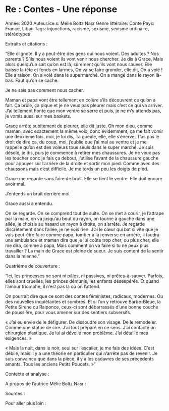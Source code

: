 # Re : Contes - Une réponse

Année: 2020
Auteur.ice.s: Mélie Boltz Nasr
Genre littéraire: Conte
Pays: France, Liban
Tags: injonctions, racisme, sexisme, sexisme ordinaire, stéréotypes

Extraits et citations : 

“Elle clignote. Il y a peut-être des gens qui nous voient. Des adultes ? Nos parents ? S’ils nous voient ils vont venir nous chercher. Je dis à Grace, Mais alors quelqu’un sait qu’on est là, sûrement qu’ils vont nous sauver. Elle baisse la tête et fonds en larmes, On va se faire gronder, elle dit, On a volé ! Elle a raison. On a volé dans le supermarché. On a mangé dans le rayon là-bas. Faut qu’on se cache.

Je ne sais pas comment nous cacher.

Maman et papa vont être tellement en colère s’ils découvrent ce qu’on a fait. Ça brûle, ça pique et je ne veux pas pleurer mais c’est ce qui va arriver. J’ai tellement honte que mon ventre se serre et puis, je ne m’y attends pas, je vomis aussi sur mes baskets.

Grace arrête subitement de pleurer, elle dit juste, Oh mon dieu, comme maman, avec exactement la même voix, donc évidemment, ça me fait vomir une deuxième fois, moi, je lui dis, Ta gueule, elle, elle s’énerve, T’as pas le droit de dire ça, du coup, moi, j’oublie que j’ai mal au ventre et je me rappelle qu’on est des voleurs tous seuls dans le super marché. Je suis désolé, je dis, puis je commence à retirer mes chaussures. Je ne veux pas les toucher donc je fais ça debout, j’utilise l’avant de la chaussure gauche pour appuyer sur l’arrière de la droite et sortir mon pied. Comme avec des chaussons mais c’est difficile. Je me tords un peu les doigts de pied.

Grace me regarde sans faire de bruit. Elle se tient le ventre. Elle doit encore avoir mal.

J’entends un bruit derrière moi.

Grace aussi a entendu.

On se regarde. On se comprend tout de suite. On se met à courir, je l’attrape par la main, on va jusqu’au bout du rayon, on tourne à gauche dans une allée, je choisis au hasard un rayon à droite, on s’arrête. Je regarde discrètement dans l’allée, je ne vois rien. J’ai le cœur qui bat si vite que je vais peut-être faire comme papa, tomber à la renverse en arrière, il faudra une ambulance et maman dira que je lui coûte trop cher, ou plus cher, elle me dira, comme à papa, Mais comment on va faire si tu ne peux plus travailler ? La main de Grace est pleine de sueur. Je suis content de la sentir dans la mienne.”

Quatrième de couverture : 

“Ici, les princesses ne sont ni pâles, ni passives, ni prêtes-à-sauver. Parfois, elles sont cruelles, les princes démunis, les enfants désespérés. Et quand l’amour triomphe, il n’est pas là où on l’attend.

On pourrait dire que ce sont des contes féministes, radicaux, modernes. Ou des nouvelles inquiétantes et sombres. Et si l’on y retrouve Barbe-Bleue, la Petite Sirène ou Raiponce, ceux-ci sont débarrassés d’une bonne couche de poussière, pour vous amener sur des sentiers subversifs.

« J’ai eu envie de le défigurer. De dissoudre son visage. De le remodeler. Comme une statue de cire. J’ai tout préparé en ce sens. J’ai contacté un chirurgien plastique. Je lui ai dévoilé mon problème. J’ai détaillé mes exigences. »

« Mais la nuit, dans le noir, seul sur l’escalier, je me fais des idées. C’est débile, mais il y a une théorie en particulier qui n’arrête pas de revenir. Je suis convaincu que dans la pièce, il y a les cadavres de ses précédents amants. Tous les anciens Petits Poucets. »”

Contexte et analyse : 

A propos de l’autrice Mélie Boltz Nasr : 

Sources : 

Pour aller plus loin :